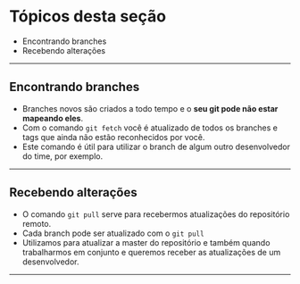 # Tópicos desta seção

- Encontrando branches
- Recebendo alterações

---

## Encontrando branches

- Branches novos são criados a todo tempo e o **seu git pode não estar mapeando eles**.
- Com o comando `git fetch` você é atualizado de todos os branches e tags que ainda não estão reconhecidos por você.
- Este comando é útil para utilizar o branch de algum outro desenvolvedor do time, por exemplo.

---

## Recebendo alterações

- O comando `git pull` serve para recebermos atualizações do repositório remoto.
- Cada branch pode ser atualizado com o `git pull`
- Utilizamos para atualizar a master do repositório e também quando trabalharmos em conjunto e queremos receber as atualizações de um desenvolvedor.

---
